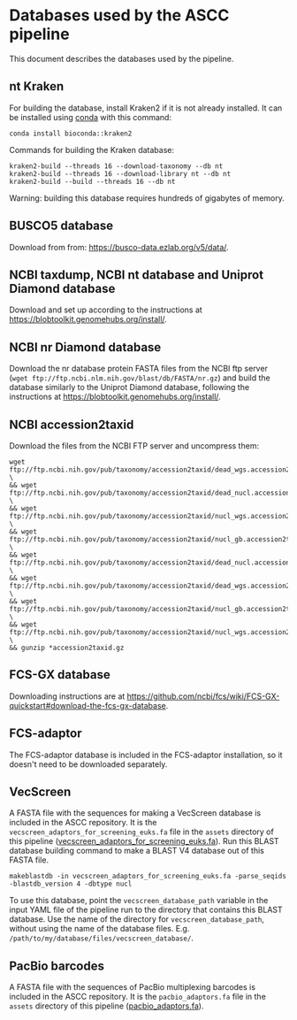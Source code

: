 # Databases used by the ASCC pipeline

This document describes the databases used by the pipeline.

## nt Kraken

For building the database, install Kraken2 if it is not already installed.
It can be installed using [conda](https://anaconda.org/bioconda/kraken2) with this command:

```
conda install bioconda::kraken2
```

Commands for building the Kraken database:<br>

```
kraken2-build --threads 16 --download-taxonomy --db nt
kraken2-build --threads 16 --download-library nt --db nt
kraken2-build --build --threads 16 --db nt
```

Warning: building this database requires hundreds of gigabytes of memory.

## BUSCO5 database

Download from from:
https://busco-data.ezlab.org/v5/data/.

## NCBI taxdump, NCBI nt database and Uniprot Diamond database

Download and set up according to the instructions at https://blobtoolkit.genomehubs.org/install/.

## NCBI nr Diamond database

Download the nr database protein FASTA files from the NCBI ftp server (`wget ftp://ftp.ncbi.nlm.nih.gov/blast/db/FASTA/nr.gz`) and build the database similarly to the Uniprot Diamond database, following the instructions at https://blobtoolkit.genomehubs.org/install/.

## NCBI accession2taxid

Download the files from the NCBI FTP server and uncompress them:

```
wget ftp://ftp.ncbi.nih.gov/pub/taxonomy/accession2taxid/dead_wgs.accession2taxid.gz.md5 \
&& wget ftp://ftp.ncbi.nih.gov/pub/taxonomy/accession2taxid/dead_nucl.accession2taxid.gz.md5 \
&& wget ftp://ftp.ncbi.nih.gov/pub/taxonomy/accession2taxid/nucl_wgs.accession2taxid.gz.md5 \
&& wget ftp://ftp.ncbi.nih.gov/pub/taxonomy/accession2taxid/nucl_gb.accession2taxid.gz.md5 \
&& wget ftp://ftp.ncbi.nih.gov/pub/taxonomy/accession2taxid/dead_nucl.accession2taxid.gz \
&& wget ftp://ftp.ncbi.nih.gov/pub/taxonomy/accession2taxid/dead_wgs.accession2taxid.gz \
&& wget ftp://ftp.ncbi.nih.gov/pub/taxonomy/accession2taxid/nucl_gb.accession2taxid.gz \
&& wget ftp://ftp.ncbi.nih.gov/pub/taxonomy/accession2taxid/nucl_wgs.accession2taxid.gz \
&& gunzip *accession2taxid.gz
```

## FCS-GX database

Downloading instructions are at https://github.com/ncbi/fcs/wiki/FCS-GX-quickstart#download-the-fcs-gx-database.

## FCS-adaptor

The FCS-adaptor database is included in the FCS-adaptor installation, so it doesn't need to be downloaded separately.

## VecScreen

A FASTA file with the sequences for making a VecScreen database is included in the ASCC repository. It is the `vecscreen_adaptors_for_screening_euks.fa` file in the `assets` directory of this pipeline ([vecscreen_adaptors_for_screening_euks.fa](../assets/vecscreen_adaptors_for_screening_euks.fa)).
Run this BLAST database building command to make a BLAST V4 database out of this FASTA file.
```
makeblastdb -in vecscreen_adaptors_for_screening_euks.fa -parse_seqids -blastdb_version 4 -dbtype nucl
```
To use this database, point the `vecscreen_database_path` variable in the input YAML file of the pipeline run to the directory that contains this BLAST database. Use the name of the directory for `vecscreen_database_path`, without using the name of the database files. E.g. `/path/to/my/database/files/vecscreen_database/`.

## PacBio barcodes

A FASTA file with the sequences of PacBio multiplexing barcodes is included in the ASCC repository. It is the `pacbio_adaptors.fa` file in the `assets` directory of this pipeline ([pacbio_adaptors.fa](../assets/pacbio_adaptors.fa)).
